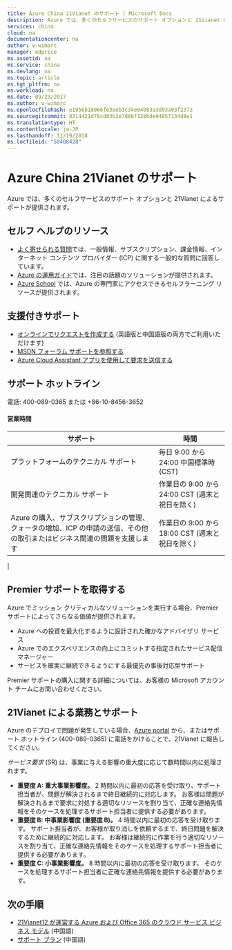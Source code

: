 ```yaml
---
title: Azure China 21Vianet のサポート | Microsoft Docs
description: Azure では、多くのセルフサービスのサポート オプションと 21Vianet によるサポートが提供されます。 このページでは、関連する連絡先情報と多数のサポート オプションを提供します。
services: china
cloud: na
documentationcenter: na
author: v-wimarc
manager: edprice
ms.assetid: na
ms.service: china
ms.devlang: na
ms.topic: article
ms.tgt_pltfrm: na
ms.workload: na
ms.date: 09/29/2017
ms.author: v-wimarc
ms.openlocfilehash: e1956b18066fe3eeb3c34e04083a3d93a03f2373
ms.sourcegitcommit: 8314421d78cd83b2e7d86f128bde94857134d8e1
ms.translationtype: HT
ms.contentlocale: ja-JP
ms.lasthandoff: 11/19/2018
ms.locfileid: "58408428"
---
```

# <a name="azure-china-21vianet-support"></a>Azure China 21Vianet のサポート
Azure では、多くのセルフサービスのサポート オプションと 21Vianet によるサポートが提供されます。

## <a name="self-help-resources"></a>セルフ ヘルプのリソース
- [よく寄せられる質問](https://www.azure.cn/support/faq)では、一般情報、サブスクリプション、課金情報、インターネット コンテンツ プロバイダー (ICP) に関する一般的な質問に回答しています。 
- [Azure の運用ガイド](https://docs.azure.cn/zh-cn/articles/)では、注目の話題のソリューションが提供されます。
- [Azure School](https://school.azure.cn/) では、Azure の専門家にアクセスできるセルフラーニング リソースが提供されます。

## <a name="assisted-support"></a>支援付きサポート
- [オンラインでリクエストを作成する](https://www.azure.cn/en-us/support/contact/) (英語版と中国語版の両方でご利用いただけます)
- [MSDN フォーラム サポートを参照する](https://social.msdn.microsoft.com/Forums/zh-CN/home?forum=windowsazurezhchs)
- [Azure Cloud Assistant アプリを使用して要求を送信する](https://www.azure.cn/azure-cloud-assistant/)

## <a name="support-hotline"></a>サポート ホットライン
電話: 400-089-0365 または +86-10-8456-3652

#### <a name="hours-of-operation"></a>営業時間


| サポート                                                                                                                                 | 時間                                                                     |
|-----------------------------------------------------------------------------------------------------------------------------------------|---------------------------------------------------------------------------|
| プラットフォームのテクニカル サポート                                                                                                              | 毎日 9:00 から 24:00 中国標準時 (CST)                          |
| 開発関連のテクニカル サポート                                                                                                   | 作業日の 9:00 から 24:00 CST (週末と祝日を除く) |
| Azure の購入、サブスクリプションの管理、クォータの増加、ICP の申請の送信、その他の取引またはビジネス関連の問題を支援します | 作業日の 9:00 から 18:00 CST (週末と祝日を除く) |
|

## <a name="get-premier-support"></a>Premier サポートを取得する
Azure でミッション クリティカルなソリューションを実行する場合、Premier サポートによってさらなる価値が提供されます。
- Azure への投資を最大化するように設計された確かなアドバイザリ サービス
- Azure でのエクスペリエンスの向上にコミットする指定されたサービス配信マネージャー
- サービスを確実に継続できるようにする最優先の事後対応型サポート

Premier サポートの購入に関する詳細については、お客様の Microsoft アカウント チームにお問い合わせください。 

## <a name="operation-and-support-through-21vianet"></a>21Vianet による業務とサポート
Azure のデプロイで問題が発生している場合、[Azure portal](https://portal.azure.cn/) から、またはサポート ホットライン (400-089-0365) に電話をかけることで、21Vianet に報告してください。
 
*サービス要求* (SR) は、事業に与える影響の重大度に応じて数時間以内に処理されます。
- **重要度 A: 重大事業影響度。** 2 時間以内に最初の応答を受け取り、サポート担当者が、問題が解決されるまで終日継続的に対応します。 お客様は問題が解決されるまで要求に対処する適切なリソースを割り当て、正確な連絡先情報をそのケースを処理するサポート担当者に提供する必要があります。
- **重要度 B: 中事業影響度 (重要度 B)。** 4 時間以内に最初の応答を受け取ります。 サポート担当者が、お客様が取り消しを依頼するまで、終日問題を解決するために継続的に対応します。 お客様は継続的に作業を行う適切なリソースを割り当て、正確な連絡先情報をそのケースを処理するサポート担当者に提供する必要があります。
- **重要度 C: 小事業影響度。** 8 時間以内に最初の応答を受け取ります。 そのケースを処理するサポート担当者に正確な連絡先情報を提供する必要があります。

## <a name="next-steps"></a>次の手順
- [21Vianet12 が運営する Azure および Office 365 のクラウド サービス ビジネス モデル](https://wacnppe.blob.core.chinacloudapi.cn/marketing-resource/documents/Windows_Azure_and_Office_365_cloud_services_business_model_operated_by_21Vianet12.pdf) (中国語)
- [サポート プラン](https://www.azure.cn/support/plans/) (中国語)


